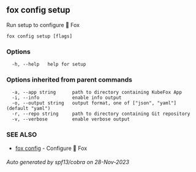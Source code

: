## fox config setup

Run setup to configure 🦊 Fox

```
fox config setup [flags]
```

### Options

```
  -h, --help   help for setup
```

### Options inherited from parent commands

```
  -a, --app string      path to directory containing KubeFox App
  -i, --info            enable info output
  -o, --output string   output format, one of ["json", "yaml"] (default "yaml")
  -r, --repo string     path to directory containing Git repository
  -v, --verbose         enable verbose output
```

### SEE ALSO

* [fox config](fox_config.md)	 - Configure 🦊 Fox

###### Auto generated by spf13/cobra on 28-Nov-2023
